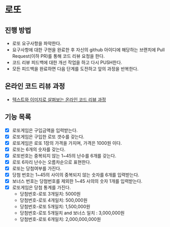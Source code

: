 # 로또
## 진행 방법
* 로또 요구사항을 파악한다.
* 요구사항에 대한 구현을 완료한 후 자신의 github 아이디에 해당하는 브랜치에 Pull Request(이하 PR)를 통해 코드 리뷰 요청을 한다.
* 코드 리뷰 피드백에 대한 개선 작업을 하고 다시 PUSH한다.
* 모든 피드백을 완료하면 다음 단계를 도전하고 앞의 과정을 반복한다.

## 온라인 코드 리뷰 과정
* [텍스트와 이미지로 살펴보는 온라인 코드 리뷰 과정](https://github.com/next-step/nextstep-docs/tree/master/codereview)

## 기능 목록

- [X] 로또게임은 구입금액을 입력받는다.
- [X] 로또게임은 구입한 로또 갯수를 갖는다.
- [X] 로또게임은 로또 1장의 가격을 가지며, 가격은 1000원 이다.
- [X] 로또는 6개의 숫자를 갖는다.
- [X] 로또번호는 중복되지 않는 1~45의 난수를 6개를 갖는다.
- [X] 로또 6자리 난수는 오름차순으로 표현한다.
- [X] 로또는 당첨여부를 가진다.
- [X] 당첨 번호는 1~45의 사이의 중복되지 않는 숫자를 6개를 입력받는다.
- [X] 보너스 번호는 당첨번호를 제외한 1~45 사의의 숫자 1개를 입력받는다.
- [X] 로또게임은 당첨 통계를 가진다.
  - 당첨번호-로또 3개일치: 5000원
  - 당첨번호-로또 4개일치: 500,000원
  - 당첨번호-로또 5개일치: 1,500,000원
  - 당첨번호-로또 5개일치 and 보너스 일치 : 3,000,000원
  - 당첨번호-로또 6개일치: 2,000,000,000원
